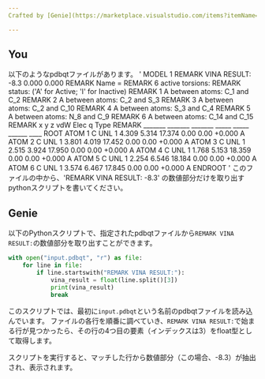 ```yaml
---
Crafted by [Genie](https://marketplace.visualstudio.com/items?itemName=genieai.chatgpt-vscode)

---
```


## You

以下のようなpdbqtファイルがあります。
'
MODEL 1
REMARK VINA RESULT:      -8.3      0.000      0.000
REMARK  Name = 
REMARK  6 active torsions:
REMARK  status: ('A' for Active; 'I' for Inactive)
REMARK    1  A    between atoms: C_1  and  C_2
REMARK    2  A    between atoms: C_2  and  S_3
REMARK    3  A    between atoms: C_2  and  C_10
REMARK    4  A    between atoms: S_3  and  C_4
REMARK    5  A    between atoms: N_8  and  C_9
REMARK    6  A    between atoms: C_14  and  C_15
REMARK                            x       y       z     vdW  Elec       q    Type
REMARK                         _______ _______ _______ _____ _____    ______ ____
ROOT
ATOM      1  C   UNL     1       4.309   5.314  17.374  0.00  0.00    +0.000 A 
ATOM      2  C   UNL     1       3.801   4.019  17.452  0.00  0.00    +0.000 A 
ATOM      3  C   UNL     1       2.515   3.924  17.950  0.00  0.00    +0.000 A 
ATOM      4  C   UNL     1       1.768   5.153  18.359  0.00  0.00    +0.000 A 
ATOM      5  C   UNL     1       2.254   6.546  18.184  0.00  0.00    +0.000 A 
ATOM      6  C   UNL     1       3.574   6.467  17.845  0.00  0.00    +0.000 A 
ENDROOT
'
このファイルの中から、'REMARK VINA RESULT:      -8.3' の数値部分だけを取り出すpythonスクリプトを書いてください。

## Genie

以下のPythonスクリプトで、指定されたpdbqtファイルから`REMARK VINA RESULT:`の数値部分を取り出すことができます。

```python
with open("input.pdbqt", "r") as file:
    for line in file:
        if line.startswith("REMARK VINA RESULT:"):
            vina_result = float(line.split()[3])
            print(vina_result)
            break
```

このスクリプトでは、最初に`input.pdbqt`という名前のpdbqtファイルを読み込んでいます。 ファイルの各行を順番に調べていき、`REMARK VINA RESULT:`で始まる行が見つかったら、その行の4つ目の要素（インデックスは3）をfloat型として取得します。

スクリプトを実行すると、マッチした行から数値部分（この場合、-8.3）が抽出され、表示されます。
